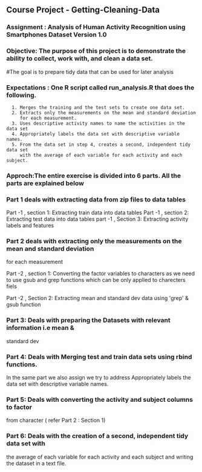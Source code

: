 ## Course Project - Getting-Cleaning-Data

### Assignment : Analysis of Human Activity Recognition using Smartphones Dataset Version 1.0

### Objective: The purpose of this project is to demonstrate the ability to collect, work with, and clean a data set.
#The goal is to prepare tidy data that can be used for later analysis

### Expectations : One R script called run_analysis.R that does the following. 
      1. Merges the training and the test sets to create one data set.
      2. Extracts only the measurements on the mean and standard deviation 
         for each measurement. 
      3. Uses descriptive activity names to name the activities in the data set
      4. Appropriately labels the data set with descriptive variable names. 
      5. From the data set in step 4, creates a second, independent tidy data set 
         with the average of each variable for each activity and each subject.

### Approch:The entire exercise is divided into 6 parts. All the parts are explained below

### Part 1 deals with extracting data from zip files to data tables
Part -1 , section 1: Extracting train data into data tables
Part -1 , section 2: Extracting test data into data tables
part -1 , Section 3: Extracting activity labels and features

### Part 2 deals with extracting only the measurements on the mean and standard deviation
for each measurement

Part -2 , section 1: Converting the factor variables to characters as we need
to use gsub and grep functions which can be only applied to charecters fiels

Part -2 , Section 2: Extracting mean and standard dev data using 'grep' & gsub
function

### Part 3: Deals with preparing the Datasets with relevant information i.e mean & 
standard dev

### Part 4: Deals with Merging test and train data sets using rbind functions. 
In the same part we also assign we try to address Appropriately labels the data 
set with descriptive variable names.

### Part 5: Deals with converting the activity and subject columns  to factor 
from character ( refer Part 2 : Section 1)

### Part 6: Deals with the creation of a second, independent tidy data set with 
the average of each variable for each activity and each subject 
and writing the dataset in a text file.

